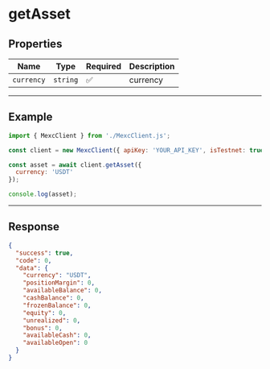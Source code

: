
# getAsset

## Properties

| **Name**           | **Type**   | **Required** | **Description** |
|--------------------|------------|--------------|------------------|
| `currency`           | `string`   | ✅            | currency |

---

## Example

```js
import { MexcClient } from './MexcClient.js';

const client = new MexcClient({ apiKey: 'YOUR_API_KEY', isTestnet: true });

const asset = await client.getAsset({
  currency: 'USDT'
});

console.log(asset);
```

---

## Response

```JSON
{
  "success": true,
  "code": 0,
  "data": {
    "currency": "USDT",
    "positionMargin": 0,
    "availableBalance": 0,
    "cashBalance": 0,
    "frozenBalance": 0,
    "equity": 0,
    "unrealized": 0,
    "bonus": 0,
    "availableCash": 0,
    "availableOpen": 0
  }
}
```